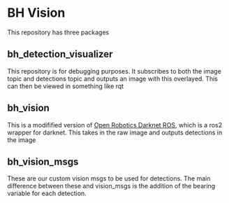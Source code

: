 # BH Vision

This repository has three packages

## bh_detection_visualizer

This repository is for debugging purposes.  It subscribes to both the image topic and detections topic and outputs an image with this overlayed.  This can then be viewed in something like rqt

## bh_vision

This is a modifified version of [Open Robotics Darknet ROS](https://github.com/ros2/openrobotics_darknet_ros), which is a ros2 wrapper for darknet.  This takes in the raw image and outputs detections in the image

## bh_vision_msgs

These are our custom vision msgs to be used for detections.  The main difference between these and vision_msgs is the addition of the bearing variable for each detection.
